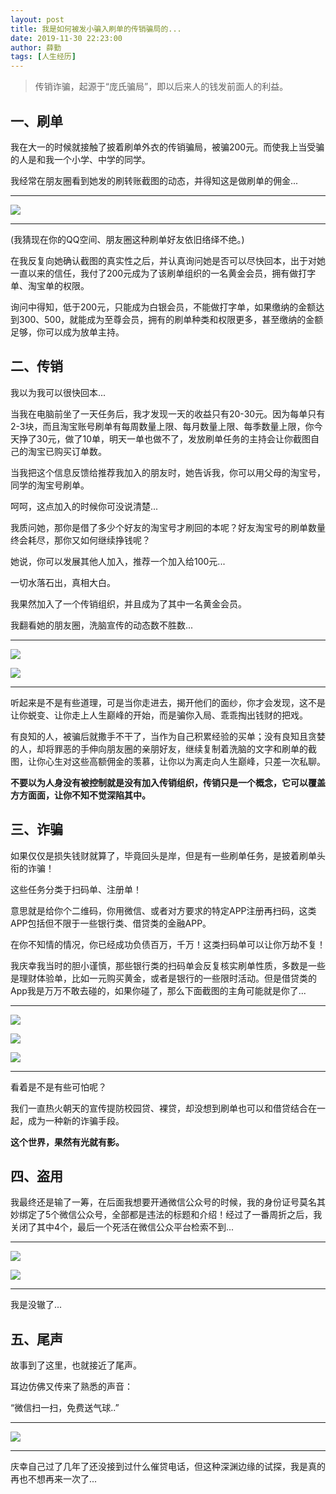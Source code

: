 ```yaml
---
layout: post
title: 我是如何被发小骗入刷单的传销骗局的...
date: 2019-11-30 22:23:00
author: 薛勤
tags: [人生经历]
---
```


> 传销诈骗，起源于“庞氏骗局”，即以后来人的钱发前面人的利益。

## 一、刷单

我在大一的时候就接触了披着刷单外衣的传销骗局，被骗200元。而使我上当受骗的人是和我一个小学、中学的同学。

我经常在朋友圈看到她发的刷转账截图的动态，并得知这是做刷单的佣金...

---

![](./20191130我是如何被发小骗入刷单的传销骗局的/1136672-20191130222236478-1254476305.jpg)

---

(我猜现在你的QQ空间、朋友圈这种刷单好友依旧络绎不绝。)

在我反复向她确认截图的真实性之后，并认真询问她是否可以尽快回本，出于对她一直以来的信任，我付了200元成为了该刷单组织的一名黄金会员，拥有做打字单、淘宝单的权限。

询问中得知，低于200元，只能成为白银会员，不能做打字单，如果缴纳的金额达到300、500，就能成为至尊会员，拥有的刷单种类和权限更多，甚至缴纳的金额足够，你可以成为放单主持。

## 二、传销

我以为我可以很快回本...

当我在电脑前坐了一天任务后，我才发现一天的收益只有20-30元。因为每单只有2-3块，而且淘宝账号刷单有每周数量上限、每月数量上限、每季数量上限，你今天挣了30元，做了10单，明天一单也做不了，发放刷单任务的主持会让你截图自己的淘宝已购买订单数。

当我把这个信息反馈给推荐我加入的朋友时，她告诉我，你可以用父母的淘宝号，同学的淘宝号刷单。

呵呵，这点加入的时候你可没说清楚...

我质问她，那你是借了多少个好友的淘宝号才刷回的本呢？好友淘宝号的刷单数量终会耗尽，那你又如何继续挣钱呢？

她说，你可以发展其他人加入，推荐一个加入给100元...

一切水落石出，真相大白。

我果然加入了一个传销组织，并且成为了其中一名黄金会员。

我翻看她的朋友圈，洗脑宣传的动态数不胜数...

---

![](./20191130我是如何被发小骗入刷单的传销骗局的/1136672-20191130222236883-1788523103.jpg)

![](./20191130我是如何被发小骗入刷单的传销骗局的/1136672-20191130222237231-1404304016.jpg)

---

听起来是不是有些道理，可是当你走进去，揭开他们的面纱，你才会发现，这不是让你蜕变、让你走上人生巅峰的开始，而是骗你入局、乖乖掏出钱财的把戏。

有良知的人，被骗后就撒手不干了，当作为自己积累经验的买单；没有良知且贪婪的人，却将罪恶的手伸向朋友圈的亲朋好友，继续复制着洗脑的文字和刷单的截图，让你心生对这些高额佣金的羡慕，让你以为离走向人生巅峰，只差一次私聊。

**不要以为人身没有被控制就是没有加入传销组织，传销只是一个概念，它可以覆盖方方面面，让你不知不觉深陷其中。**

## 三、诈骗

如果仅仅是损失钱财就算了，毕竟回头是岸，但是有一些刷单任务，是披着刷单头衔的诈骗！

这些任务分类于扫码单、注册单！

意思就是给你个二维码，你用微信、或者对方要求的特定APP注册再扫码，这类APP包括但不限于一些银行类、借贷类的金融APP。

在你不知情的情况，你已经成功负债百万，千万！这类扫码单可以让你万劫不复！

我庆幸我当时的胆小谨慎，那些银行类的扫码单会反复核实刷单性质，多数是一些是理财体验单，比如一元购买黄金，或者是银行的一些限时活动。但是借贷类的App我是万万不敢去碰的，如果你碰了，那么下面截图的主角可能就是你了...

---

![](./20191130我是如何被发小骗入刷单的传销骗局的/1136672-20191130222237553-1863196350.jpg)

![](./20191130我是如何被发小骗入刷单的传销骗局的/1136672-20191130222237835-1741158972.jpg)

![](./20191130我是如何被发小骗入刷单的传销骗局的/1136672-20191130222238179-1941377610.jpg)

---

看着是不是有些可怕呢？

我们一直热火朝天的宣传提防校园贷、裸贷，却没想到刷单也可以和借贷结合在一起，成为一种新的诈骗手段。

**这个世界，果然有光就有影。**

## 四、盗用

我最终还是输了一筹，在后面我想要开通微信公众号的时候，我的身份证号莫名其妙绑定了5个微信公众号，全部都是违法的标题和介绍！经过了一番周折之后，我关闭了其中4个，最后一个死活在微信公众平台检索不到...

---

![](./20191130我是如何被发小骗入刷单的传销骗局的/1136672-20191130222238501-2147145018.jpg)

![](./20191130我是如何被发小骗入刷单的传销骗局的/007ZVq6cly1g9g0f76vqyj30u01p3nm7.jpg)

---

我是没辙了...

## 五、尾声

故事到了这里，也就接近了尾声。

耳边仿佛又传来了熟悉的声音：

“微信扫一扫，免费送气球..”

---

![](./20191130我是如何被发小骗入刷单的传销骗局的/1136672-20191130222238829-1115073435.jpg)

---

庆幸自己过了几年了还没接到过什么催贷电话，但这种深渊边缘的试探，我是真的再也不想再来一次了...

